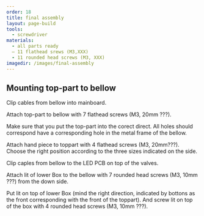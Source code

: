 ```yaml
---
order: 18
title: final assembly
layout: page-build
tools:
  - screwdriver
materials:
  - all parts ready
  – 11 flathead srews (M3,XXX)
  - 11 rounded head screws (M3, XXX)
imagedir: /images/final-assembly
---
```


<!-- ![]({{ page.imagedir }}/20150607-IMG_4676.jpg) -->
## Mounting top-part to bellow

Clip cables from bellow into mainboard.

Attach top-part to bellow with 7 flathead screws (M3, 20mm ???).

<div class="note">
Make sure that you put the top-part into the corect direct. All holes should correspond have a corresponding hole in the metal frame of the bellow.
</div>

Attach hand piece to toppart with 4 flathead screws (M3, 20mm???). Choose the right position according to the three sizes indicated on the side.

Clip caples from bellow to the LED PCB on top of the valves.

Attach lit of lower Box to the bellow with 7 rounded head screws (M3, 10mm ???) from the down side.

Put lit on top of lower Box (mind the right direction, indicated by bottons as the front corresponding with the front of the toppart). And screw lit on top of the box with 4 rounded head screws (M3, 10mm ???).

